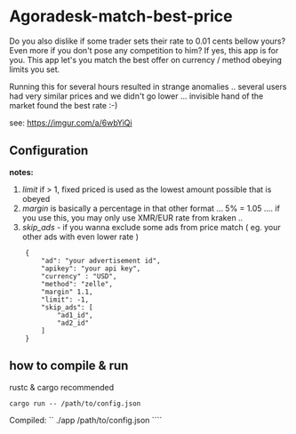 
# Agoradesk-match-best-price

Do you also dislike if some trader sets their rate to 0.01 cents bellow yours? Even more if you don't pose any competition to him? If yes, this app is for you. This app let's you match the best offer on currency / method obeying limits you set.

Running this for several hours resulted in strange anomalies .. several users had very similar prices and we didn't go lower ... invisible hand of the market found the best rate :-) 

see: https://imgur.com/a/6wbYiQi


## Configuration

**notes:**

 1. *limit* if > 1, fixed priced is used as the lowest amount possible that is obeyed
 2. *margin* is basically a percentage in that other format ... 5% = 1.05 .... if you use this, you may only use XMR/EUR rate from kraken .. 
 3. *skip_ads*  - if you wanna exclude some ads from price match ( eg. your other ads with even lower rate )

```
    {
    	"ad": "your advertisement id",
    	"apikey": "your api key",
    	"currency" : "USD",
    	"method": "zelle",
    	"margin" 1.1,
    	"limit": -1,
    	"skip_ads": [
    		"ad1_id",
    		"ad2_id"
    	]
    }
```

## how to compile & run
rustc & cargo recommended

```cargo run -- /path/to/config.json```

Compiled:
`` ./app /path/to/config.json ````

